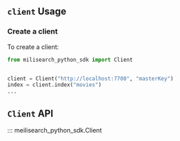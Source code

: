 ## `client` Usage

### Create a client

To create a client:

```py
from milisearch_python_sdk import Client


client = Client("http://localhost:7700", "masterKey")
index = client.index("movies")
...
```

## `Client` API

::: meilisearch_python_sdk.Client
